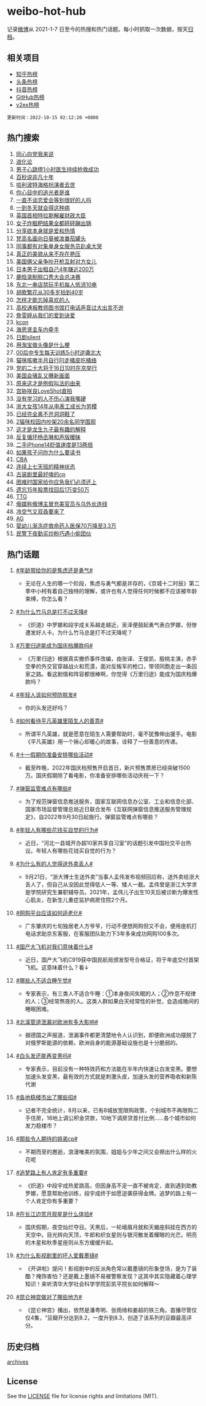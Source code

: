 # weibo-hot-hub

记录[微博](https://www.weibo.com)从 2021-1-7 日至今的热搜和热门话题。每小时抓取一次数据，按天[归档](archives)。

## 相关项目

- [知乎热榜](https://github.com/lonnyzhang423/zhihu-hot-hub)
- [头条热榜](https://github.com/lonnyzhang423/toutiao-hot-hub)
- [抖音热榜](https://github.com/lonnyzhang423/douyin-hot-hub)
- [GitHub热榜](https://github.com/lonnyzhang423/github-hot-hub)
- [v2ex热榜](https://github.com/lonnyzhang423/v2ex-hot-hub)


`更新时间：2022-10-15 02:12:20 +0800`

## 热门搜索

1. [同心向党我来说](https://m.weibo.cn/search?containerid=100103type%3D1%26t%3D10%26q%3D%23%E5%90%8C%E5%BF%83%E5%90%91%E5%85%9A%E6%88%91%E6%9D%A5%E8%AF%B4%23&stream_entry_id=51&isnewpage=1&extparam=seat%3D1%26filter_type%3Drealtimehot%26c_type%3D51%26dgr%3D0%26cate%3D10103%26pos%3D0%26display_time%3D1665771138%26pre_seqid%3D16657711383480931213&luicode=10000011&lfid=106003type%253D25%2526t%253D3%2526disable_hot%253D1%2526filter_type%253Drealtimehot)
1. [进化论](https://m.weibo.cn/search?containerid=100103type%3D1%26t%3D10%26q%3D%23%E8%BF%9B%E5%8C%96%E8%AE%BA%23&stream_entry_id=31&isnewpage=1&extparam=seat%3D1%26c_type%3D31%26lcate%3D5001%26pos%3D0%26dgr%3D0%26realpos%3D1%26q%3D%2523%25E8%25BF%259B%25E5%258C%2596%25E8%25AE%25BA%2523%26filter_type%3Drealtimehot%26flag%3D0%26band_rank%3D1%26cate%3D0%26display_time%3D1665771138%26pre_seqid%3D16657711383480931213&luicode=10000011&lfid=106003type%253D25%2526t%253D3%2526disable_hot%253D1%2526filter_type%253Drealtimehot)
1. [男子心跳停1小时医生持续抢救成功](https://m.weibo.cn/search?containerid=100103type%3D1%26t%3D10%26q%3D%23%E7%94%B7%E5%AD%90%E5%BF%83%E8%B7%B3%E5%81%9C1%E5%B0%8F%E6%97%B6%E5%8C%BB%E7%94%9F%E6%8C%81%E7%BB%AD%E6%8A%A2%E6%95%91%E6%88%90%E5%8A%9F%23&stream_entry_id=31&isnewpage=1&extparam=seat%3D1%26c_type%3D31%26lcate%3D5001%26pos%3D1%26dgr%3D0%26realpos%3D2%26q%3D%2523%25E7%2594%25B7%25E5%25AD%2590%25E5%25BF%2583%25E8%25B7%25B3%25E5%2581%259C1%25E5%25B0%258F%25E6%2597%25B6%25E5%258C%25BB%25E7%2594%259F%25E6%258C%2581%25E7%25BB%25AD%25E6%258A%25A2%25E6%2595%2591%25E6%2588%2590%25E5%258A%259F%2523%26filter_type%3Drealtimehot%26flag%3D0%26band_rank%3D2%26cate%3D0%26display_time%3D1665771138%26pre_seqid%3D16657711383480931213&luicode=10000011&lfid=106003type%253D25%2526t%253D3%2526disable_hot%253D1%2526filter_type%253Drealtimehot)
1. [百秒说非凡十年](https://m.weibo.cn/search?containerid=100103type%3D1%26t%3D10%26q%3D%23%E7%99%BE%E7%A7%92%E8%AF%B4%E9%9D%9E%E5%87%A1%E5%8D%81%E5%B9%B4%23&stream_entry_id=31&isnewpage=1&extparam=seat%3D1%26c_type%3D31%26lcate%3D5001%26pos%3D2%26dgr%3D0%26realpos%3D3%26q%3D%2523%25E7%2599%25BE%25E7%25A7%2592%25E8%25AF%25B4%25E9%259D%259E%25E5%2587%25A1%25E5%258D%2581%25E5%25B9%25B4%2523%26filter_type%3Drealtimehot%26flag%3D0%26band_rank%3D3%26cate%3D0%26display_time%3D1665771138%26pre_seqid%3D16657711383480931213&luicode=10000011&lfid=106003type%253D25%2526t%253D3%2526disable_hot%253D1%2526filter_type%253Drealtimehot)
1. [哈利波特海格扮演者去世](https://m.weibo.cn/search?containerid=100103type%3D1%26t%3D10%26q%3D%23%E5%93%88%E5%88%A9%E6%B3%A2%E7%89%B9%E6%B5%B7%E6%A0%BC%E6%89%AE%E6%BC%94%E8%80%85%E5%8E%BB%E4%B8%96%23&stream_entry_id=31&isnewpage=1&extparam=seat%3D1%26c_type%3D31%26lcate%3D5001%26pos%3D3%26dgr%3D0%26realpos%3D4%26q%3D%2523%25E5%2593%2588%25E5%2588%25A9%25E6%25B3%25A2%25E7%2589%25B9%25E6%25B5%25B7%25E6%25A0%25BC%25E6%2589%25AE%25E6%25BC%2594%25E8%2580%2585%25E5%258E%25BB%25E4%25B8%2596%2523%26filter_type%3Drealtimehot%26flag%3D1%26band_rank%3D4%26cate%3D0%26display_time%3D1665771138%26pre_seqid%3D16657711383480931213&luicode=10000011&lfid=106003type%253D25%2526t%253D3%2526disable_hot%253D1%2526filter_type%253Drealtimehot)
1. [你心目中的追光者是谁](https://m.weibo.cn/search?containerid=100103type%3D1%26t%3D10%26q%3D%23%E4%BD%A0%E5%BF%83%E7%9B%AE%E4%B8%AD%E7%9A%84%E8%BF%BD%E5%85%89%E8%80%85%E6%98%AF%E8%B0%81%23&stream_entry_id=31&isnewpage=1&extparam=seat%3D1%26c_type%3D31%26lcate%3D5001%26pos%3D4%26dgr%3D0%26realpos%3D5%26q%3D%2523%25E4%25BD%25A0%25E5%25BF%2583%25E7%259B%25AE%25E4%25B8%25AD%25E7%259A%2584%25E8%25BF%25BD%25E5%2585%2589%25E8%2580%2585%25E6%2598%25AF%25E8%25B0%2581%2523%26filter_type%3Drealtimehot%26flag%3D0%26band_rank%3D5%26cate%3D0%26display_time%3D1665771138%26pre_seqid%3D16657711383480931213&luicode=10000011&lfid=106003type%253D25%2526t%253D3%2526disable_hot%253D1%2526filter_type%253Drealtimehot)
1. [一直不谈恋爱会等到很好的人吗](https://m.weibo.cn/search?containerid=100103type%3D1%26t%3D10%26q%3D%23%E4%B8%80%E7%9B%B4%E4%B8%8D%E8%B0%88%E6%81%8B%E7%88%B1%E4%BC%9A%E7%AD%89%E5%88%B0%E5%BE%88%E5%A5%BD%E7%9A%84%E4%BA%BA%E5%90%97%23&stream_entry_id=31&isnewpage=1&extparam=seat%3D1%26c_type%3D31%26lcate%3D5001%26pos%3D5%26dgr%3D0%26realpos%3D6%26q%3D%2523%25E4%25B8%2580%25E7%259B%25B4%25E4%25B8%258D%25E8%25B0%2588%25E6%2581%258B%25E7%2588%25B1%25E4%25BC%259A%25E7%25AD%2589%25E5%2588%25B0%25E5%25BE%2588%25E5%25A5%25BD%25E7%259A%2584%25E4%25BA%25BA%25E5%2590%2597%2523%26filter_type%3Drealtimehot%26flag%3D0%26band_rank%3D6%26cate%3D0%26display_time%3D1665771138%26pre_seqid%3D16657711383480931213&luicode=10000011&lfid=106003type%253D25%2526t%253D3%2526disable_hot%253D1%2526filter_type%253Drealtimehot)
1. [一到冬天就会得这种病](https://m.weibo.cn/search?containerid=100103type%3D1%26t%3D10%26q%3D%23%E4%B8%80%E5%88%B0%E5%86%AC%E5%A4%A9%E5%B0%B1%E4%BC%9A%E5%BE%97%E8%BF%99%E7%A7%8D%E7%97%85%23&stream_entry_id=31&isnewpage=1&extparam=seat%3D1%26c_type%3D31%26lcate%3D5001%26pos%3D6%26dgr%3D0%26realpos%3D7%26q%3D%2523%25E4%25B8%2580%25E5%2588%25B0%25E5%2586%25AC%25E5%25A4%25A9%25E5%25B0%25B1%25E4%25BC%259A%25E5%25BE%2597%25E8%25BF%2599%25E7%25A7%258D%25E7%2597%2585%2523%26filter_type%3Drealtimehot%26flag%3D0%26band_rank%3D7%26cate%3D0%26display_time%3D1665771138%26pre_seqid%3D16657711383480931213&luicode=10000011&lfid=106003type%253D25%2526t%253D3%2526disable_hot%253D1%2526filter_type%253Drealtimehot)
1. [英国首相特拉斯解雇财政大臣](https://m.weibo.cn/search?containerid=100103type%3D1%26t%3D10%26q%3D%23%E8%8B%B1%E5%9B%BD%E9%A6%96%E7%9B%B8%E7%89%B9%E6%8B%89%E6%96%AF%E8%A7%A3%E9%9B%87%E8%B4%A2%E6%94%BF%E5%A4%A7%E8%87%A3%23&stream_entry_id=31&isnewpage=1&extparam=seat%3D1%26c_type%3D31%26lcate%3D5001%26pos%3D7%26dgr%3D0%26realpos%3D8%26q%3D%2523%25E8%258B%25B1%25E5%259B%25BD%25E9%25A6%2596%25E7%259B%25B8%25E7%2589%25B9%25E6%258B%2589%25E6%2596%25AF%25E8%25A7%25A3%25E9%259B%2587%25E8%25B4%25A2%25E6%2594%25BF%25E5%25A4%25A7%25E8%2587%25A3%2523%26filter_type%3Drealtimehot%26flag%3D0%26band_rank%3D8%26cate%3D0%26display_time%3D1665771138%26pre_seqid%3D16657711383480931213&luicode=10000011&lfid=106003type%253D25%2526t%253D3%2526disable_hot%253D1%2526filter_type%253Drealtimehot)
1. [女子炸糍粑结果全都砰砰蹦出锅](https://m.weibo.cn/search?containerid=100103type%3D1%26t%3D10%26q%3D%23%E5%A5%B3%E5%AD%90%E7%82%B8%E7%B3%8D%E7%B2%91%E7%BB%93%E6%9E%9C%E5%85%A8%E9%83%BD%E7%A0%B0%E7%A0%B0%E8%B9%A6%E5%87%BA%E9%94%85%23&stream_entry_id=31&isnewpage=1&extparam=seat%3D1%26c_type%3D31%26lcate%3D5001%26pos%3D8%26dgr%3D0%26realpos%3D9%26q%3D%2523%25E5%25A5%25B3%25E5%25AD%2590%25E7%2582%25B8%25E7%25B3%258D%25E7%25B2%2591%25E7%25BB%2593%25E6%259E%259C%25E5%2585%25A8%25E9%2583%25BD%25E7%25A0%25B0%25E7%25A0%25B0%25E8%25B9%25A6%25E5%2587%25BA%25E9%2594%2585%2523%26filter_type%3Drealtimehot%26flag%3D0%26band_rank%3D9%26cate%3D0%26display_time%3D1665771138%26pre_seqid%3D16657711383480931213&luicode=10000011&lfid=106003type%253D25%2526t%253D3%2526disable_hot%253D1%2526filter_type%253Drealtimehot)
1. [分享欲本身就是爱和热情](https://m.weibo.cn/search?containerid=100103type%3D1%26t%3D10%26q%3D%23%E5%88%86%E4%BA%AB%E6%AC%B2%E6%9C%AC%E8%BA%AB%E5%B0%B1%E6%98%AF%E7%88%B1%E5%92%8C%E7%83%AD%E6%83%85%23&stream_entry_id=31&isnewpage=1&extparam=seat%3D1%26c_type%3D31%26lcate%3D5001%26pos%3D9%26dgr%3D0%26realpos%3D10%26q%3D%2523%25E5%2588%2586%25E4%25BA%25AB%25E6%25AC%25B2%25E6%259C%25AC%25E8%25BA%25AB%25E5%25B0%25B1%25E6%2598%25AF%25E7%2588%25B1%25E5%2592%258C%25E7%2583%25AD%25E6%2583%2585%2523%26filter_type%3Drealtimehot%26flag%3D0%26band_rank%3D10%26cate%3D0%26display_time%3D1665771138%26pre_seqid%3D16657711383480931213&luicode=10000011&lfid=106003type%253D25%2526t%253D3%2526disable_hot%253D1%2526filter_type%253Drealtimehot)
1. [梵高名画向日葵被泼番茄罐头](https://m.weibo.cn/search?containerid=100103type%3D1%26t%3D10%26q%3D%23%E6%A2%B5%E9%AB%98%E5%90%8D%E7%94%BB%E5%90%91%E6%97%A5%E8%91%B5%E8%A2%AB%E6%B3%BC%E7%95%AA%E8%8C%84%E7%BD%90%E5%A4%B4%23&stream_entry_id=31&isnewpage=1&extparam=seat%3D1%26c_type%3D31%26lcate%3D5001%26pos%3D10%26dgr%3D0%26realpos%3D11%26q%3D%2523%25E6%25A2%25B5%25E9%25AB%2598%25E5%2590%258D%25E7%2594%25BB%25E5%2590%2591%25E6%2597%25A5%25E8%2591%25B5%25E8%25A2%25AB%25E6%25B3%25BC%25E7%2595%25AA%25E8%258C%2584%25E7%25BD%2590%25E5%25A4%25B4%2523%26filter_type%3Drealtimehot%26flag%3D0%26band_rank%3D11%26cate%3D0%26display_time%3D1665771138%26pre_seqid%3D16657711383480931213&luicode=10000011&lfid=106003type%253D25%2526t%253D3%2526disable_hot%253D1%2526filter_type%253Drealtimehot)
1. [同事都有对象单身女服务员趴桌大哭](https://m.weibo.cn/search?containerid=100103type%3D1%26t%3D10%26q%3D%23%E5%90%8C%E4%BA%8B%E9%83%BD%E6%9C%89%E5%AF%B9%E8%B1%A1%E5%8D%95%E8%BA%AB%E5%A5%B3%E6%9C%8D%E5%8A%A1%E5%91%98%E8%B6%B4%E6%A1%8C%E5%A4%A7%E5%93%AD%23&stream_entry_id=31&isnewpage=1&extparam=seat%3D1%26c_type%3D31%26lcate%3D5001%26pos%3D11%26dgr%3D0%26realpos%3D12%26q%3D%2523%25E5%2590%258C%25E4%25BA%258B%25E9%2583%25BD%25E6%259C%2589%25E5%25AF%25B9%25E8%25B1%25A1%25E5%258D%2595%25E8%25BA%25AB%25E5%25A5%25B3%25E6%259C%258D%25E5%258A%25A1%25E5%2591%2598%25E8%25B6%25B4%25E6%25A1%258C%25E5%25A4%25A7%25E5%2593%25AD%2523%26filter_type%3Drealtimehot%26flag%3D0%26band_rank%3D12%26cate%3D0%26display_time%3D1665771138%26pre_seqid%3D16657711383480931213&luicode=10000011&lfid=106003type%253D25%2526t%253D3%2526disable_hot%253D1%2526filter_type%253Drealtimehot)
1. [真正的美貌从来不存在艳压](https://m.weibo.cn/search?containerid=100103type%3D1%26t%3D10%26q%3D%23%E7%9C%9F%E6%AD%A3%E7%9A%84%E7%BE%8E%E8%B2%8C%E4%BB%8E%E6%9D%A5%E4%B8%8D%E5%AD%98%E5%9C%A8%E8%89%B3%E5%8E%8B%23&stream_entry_id=31&isnewpage=1&extparam=seat%3D1%26c_type%3D31%26lcate%3D5001%26pos%3D12%26dgr%3D0%26realpos%3D13%26q%3D%2523%25E7%259C%259F%25E6%25AD%25A3%25E7%259A%2584%25E7%25BE%258E%25E8%25B2%258C%25E4%25BB%258E%25E6%259D%25A5%25E4%25B8%258D%25E5%25AD%2598%25E5%259C%25A8%25E8%2589%25B3%25E5%258E%258B%2523%26filter_type%3Drealtimehot%26flag%3D0%26band_rank%3D13%26cate%3D0%26display_time%3D1665771138%26pre_seqid%3D16657711383480931213&luicode=10000011&lfid=106003type%253D25%2526t%253D3%2526disable_hot%253D1%2526filter_type%253Drealtimehot)
1. [美国俩父亲争吵开枪互射对方女儿](https://m.weibo.cn/search?containerid=100103type%3D1%26t%3D10%26q%3D%23%E7%BE%8E%E5%9B%BD%E4%BF%A9%E7%88%B6%E4%BA%B2%E4%BA%89%E5%90%B5%E5%BC%80%E6%9E%AA%E4%BA%92%E5%B0%84%E5%AF%B9%E6%96%B9%E5%A5%B3%E5%84%BF%23&stream_entry_id=31&isnewpage=1&extparam=seat%3D1%26c_type%3D31%26lcate%3D5001%26pos%3D13%26dgr%3D0%26realpos%3D14%26q%3D%2523%25E7%25BE%258E%25E5%259B%25BD%25E4%25BF%25A9%25E7%2588%25B6%25E4%25BA%25B2%25E4%25BA%2589%25E5%2590%25B5%25E5%25BC%2580%25E6%259E%25AA%25E4%25BA%2592%25E5%25B0%2584%25E5%25AF%25B9%25E6%2596%25B9%25E5%25A5%25B3%25E5%2584%25BF%2523%26filter_type%3Drealtimehot%26flag%3D0%26band_rank%3D14%26cate%3D0%26display_time%3D1665771138%26pre_seqid%3D16657711383480931213&luicode=10000011&lfid=106003type%253D25%2526t%253D3%2526disable_hot%253D1%2526filter_type%253Drealtimehot)
1. [日本男子出租自己4年赚近200万](https://m.weibo.cn/search?containerid=100103type%3D1%26t%3D10%26q%3D%23%E6%97%A5%E6%9C%AC%E7%94%B7%E5%AD%90%E5%87%BA%E7%A7%9F%E8%87%AA%E5%B7%B14%E5%B9%B4%E8%B5%9A%E8%BF%91200%E4%B8%87%23&stream_entry_id=31&isnewpage=1&extparam=seat%3D1%26c_type%3D31%26lcate%3D5001%26pos%3D14%26dgr%3D0%26realpos%3D15%26q%3D%2523%25E6%2597%25A5%25E6%259C%25AC%25E7%2594%25B7%25E5%25AD%2590%25E5%2587%25BA%25E7%25A7%259F%25E8%2587%25AA%25E5%25B7%25B14%25E5%25B9%25B4%25E8%25B5%259A%25E8%25BF%2591200%25E4%25B8%2587%2523%26filter_type%3Drealtimehot%26flag%3D0%26band_rank%3D15%26cate%3D0%26display_time%3D1665771138%26pre_seqid%3D16657711383480931213&luicode=10000011&lfid=106003type%253D25%2526t%253D3%2526disable_hot%253D1%2526filter_type%253Drealtimehot)
1. [鹿晗录制脱口秀大会总决赛](https://m.weibo.cn/search?containerid=100103type%3D1%26t%3D10%26q%3D%23%E9%B9%BF%E6%99%97%E5%BD%95%E5%88%B6%E8%84%B1%E5%8F%A3%E7%A7%80%E5%A4%A7%E4%BC%9A%E6%80%BB%E5%86%B3%E8%B5%9B%23&stream_entry_id=31&isnewpage=1&extparam=seat%3D1%26c_type%3D31%26lcate%3D5001%26pos%3D15%26dgr%3D0%26realpos%3D16%26q%3D%2523%25E9%25B9%25BF%25E6%2599%2597%25E5%25BD%2595%25E5%2588%25B6%25E8%2584%25B1%25E5%258F%25A3%25E7%25A7%2580%25E5%25A4%25A7%25E4%25BC%259A%25E6%2580%25BB%25E5%2586%25B3%25E8%25B5%259B%2523%26filter_type%3Drealtimehot%26flag%3D0%26band_rank%3D16%26cate%3D0%26display_time%3D1665771138%26pre_seqid%3D16657711383480931213&luicode=10000011&lfid=106003type%253D25%2526t%253D3%2526disable_hot%253D1%2526filter_type%253Drealtimehot)
1. [东北一串店禁玩手机每人低消10串](https://m.weibo.cn/search?containerid=100103type%3D1%26t%3D10%26q%3D%23%E4%B8%9C%E5%8C%97%E4%B8%80%E4%B8%B2%E5%BA%97%E7%A6%81%E7%8E%A9%E6%89%8B%E6%9C%BA%E6%AF%8F%E4%BA%BA%E4%BD%8E%E6%B6%8810%E4%B8%B2%23&stream_entry_id=31&isnewpage=1&extparam=seat%3D1%26c_type%3D31%26lcate%3D5001%26pos%3D16%26dgr%3D0%26realpos%3D17%26q%3D%2523%25E4%25B8%259C%25E5%258C%2597%25E4%25B8%2580%25E4%25B8%25B2%25E5%25BA%2597%25E7%25A6%2581%25E7%258E%25A9%25E6%2589%258B%25E6%259C%25BA%25E6%25AF%258F%25E4%25BA%25BA%25E4%25BD%258E%25E6%25B6%258810%25E4%25B8%25B2%2523%26filter_type%3Drealtimehot%26flag%3D0%26band_rank%3D17%26cate%3D0%26display_time%3D1665771138%26pre_seqid%3D16657711383480931213&luicode=10000011&lfid=106003type%253D25%2526t%253D3%2526disable_hot%253D1%2526filter_type%253Drealtimehot)
1. [胡歌繁花从30多岁拍到40岁](https://m.weibo.cn/search?containerid=100103type%3D1%26t%3D10%26q%3D%23%E8%83%A1%E6%AD%8C%E7%B9%81%E8%8A%B1%E4%BB%8E30%E5%A4%9A%E5%B2%81%E6%8B%8D%E5%88%B040%E5%B2%81%23&stream_entry_id=31&isnewpage=1&extparam=seat%3D1%26c_type%3D31%26lcate%3D5001%26pos%3D17%26dgr%3D0%26realpos%3D18%26q%3D%2523%25E8%2583%25A1%25E6%25AD%258C%25E7%25B9%2581%25E8%258A%25B1%25E4%25BB%258E30%25E5%25A4%259A%25E5%25B2%2581%25E6%258B%258D%25E5%2588%25B040%25E5%25B2%2581%2523%26filter_type%3Drealtimehot%26flag%3D0%26band_rank%3D18%26cate%3D0%26display_time%3D1665771138%26pre_seqid%3D16657711383480931213&luicode=10000011&lfid=106003type%253D25%2526t%253D3%2526disable_hot%253D1%2526filter_type%253Drealtimehot)
1. [怎样才能忘掉喜欢的人](https://m.weibo.cn/search?containerid=100103type%3D1%26t%3D10%26q%3D%23%E6%80%8E%E6%A0%B7%E6%89%8D%E8%83%BD%E5%BF%98%E6%8E%89%E5%96%9C%E6%AC%A2%E7%9A%84%E4%BA%BA%23&stream_entry_id=31&isnewpage=1&extparam=seat%3D1%26c_type%3D31%26lcate%3D5001%26pos%3D18%26dgr%3D0%26realpos%3D19%26q%3D%2523%25E6%2580%258E%25E6%25A0%25B7%25E6%2589%258D%25E8%2583%25BD%25E5%25BF%2598%25E6%258E%2589%25E5%2596%259C%25E6%25AC%25A2%25E7%259A%2584%25E4%25BA%25BA%2523%26filter_type%3Drealtimehot%26flag%3D0%26band_rank%3D19%26cate%3D0%26display_time%3D1665771138%26pre_seqid%3D16657711383480931213&luicode=10000011&lfid=106003type%253D25%2526t%253D3%2526disable_hot%253D1%2526filter_type%253Drealtimehot)
1. [高校通报教师图书馆打电话声音过大出言不逊](https://m.weibo.cn/search?containerid=100103type%3D1%26t%3D10%26q%3D%23%E9%AB%98%E6%A0%A1%E9%80%9A%E6%8A%A5%E6%95%99%E5%B8%88%E5%9B%BE%E4%B9%A6%E9%A6%86%E6%89%93%E7%94%B5%E8%AF%9D%E5%A3%B0%E9%9F%B3%E8%BF%87%E5%A4%A7%E5%87%BA%E8%A8%80%E4%B8%8D%E9%80%8A%23&stream_entry_id=31&isnewpage=1&extparam=seat%3D1%26c_type%3D31%26lcate%3D5001%26pos%3D19%26dgr%3D0%26realpos%3D20%26q%3D%2523%25E9%25AB%2598%25E6%25A0%25A1%25E9%2580%259A%25E6%258A%25A5%25E6%2595%2599%25E5%25B8%2588%25E5%259B%25BE%25E4%25B9%25A6%25E9%25A6%2586%25E6%2589%2593%25E7%2594%25B5%25E8%25AF%259D%25E5%25A3%25B0%25E9%259F%25B3%25E8%25BF%2587%25E5%25A4%25A7%25E5%2587%25BA%25E8%25A8%2580%25E4%25B8%258D%25E9%2580%258A%2523%26filter_type%3Drealtimehot%26flag%3D0%26band_rank%3D20%26cate%3D0%26display_time%3D1665771138%26pre_seqid%3D16657711383480931213&luicode=10000011&lfid=106003type%253D25%2526t%253D3%2526disable_hot%253D1%2526filter_type%253Drealtimehot)
1. [詹雯婷从我们的爱到诀爱](https://m.weibo.cn/search?containerid=100103type%3D1%26t%3D10%26q%3D%23%E8%A9%B9%E9%9B%AF%E5%A9%B7%E4%BB%8E%E6%88%91%E4%BB%AC%E7%9A%84%E7%88%B1%E5%88%B0%E8%AF%80%E7%88%B1%23&stream_entry_id=31&isnewpage=1&extparam=seat%3D1%26c_type%3D31%26lcate%3D5001%26pos%3D20%26dgr%3D0%26realpos%3D21%26q%3D%2523%25E8%25A9%25B9%25E9%259B%25AF%25E5%25A9%25B7%25E4%25BB%258E%25E6%2588%2591%25E4%25BB%25AC%25E7%259A%2584%25E7%2588%25B1%25E5%2588%25B0%25E8%25AF%2580%25E7%2588%25B1%2523%26filter_type%3Drealtimehot%26flag%3D0%26band_rank%3D21%26cate%3D0%26display_time%3D1665771138%26pre_seqid%3D16657711383480931213&luicode=10000011&lfid=106003type%253D25%2526t%253D3%2526disable_hot%253D1%2526filter_type%253Drealtimehot)
1. [kcon](https://m.weibo.cn/search?containerid=100103type%3D1%26t%3D10%26q%3Dkcon&stream_entry_id=31&isnewpage=1&extparam=seat%3D1%26c_type%3D31%26lcate%3D5001%26pos%3D21%26dgr%3D0%26realpos%3D22%26q%3Dkcon%26filter_type%3Drealtimehot%26flag%3D0%26band_rank%3D22%26cate%3D0%26display_time%3D1665771138%26pre_seqid%3D16657711383480931213&luicode=10000011&lfid=106003type%253D25%2526t%253D3%2526disable_hot%253D1%2526filter_type%253Drealtimehot)
1. [海恩贤圭车内牵手](https://m.weibo.cn/search?containerid=100103type%3D1%26t%3D10%26q%3D%23%E6%B5%B7%E6%81%A9%E8%B4%A4%E5%9C%AD%E8%BD%A6%E5%86%85%E7%89%B5%E6%89%8B%23&stream_entry_id=31&isnewpage=1&extparam=seat%3D1%26c_type%3D31%26lcate%3D5001%26pos%3D22%26dgr%3D0%26realpos%3D23%26q%3D%2523%25E6%25B5%25B7%25E6%2581%25A9%25E8%25B4%25A4%25E5%259C%25AD%25E8%25BD%25A6%25E5%2586%2585%25E7%2589%25B5%25E6%2589%258B%2523%26filter_type%3Drealtimehot%26flag%3D0%26band_rank%3D23%26cate%3D0%26display_time%3D1665771138%26pre_seqid%3D16657711383480931213&luicode=10000011&lfid=106003type%253D25%2526t%253D3%2526disable_hot%253D1%2526filter_type%253Drealtimehot)
1. [日剧silent](https://m.weibo.cn/search?containerid=100103type%3D1%26t%3D10%26q%3D%E6%97%A5%E5%89%A7silent&stream_entry_id=31&isnewpage=1&extparam=seat%3D1%26c_type%3D31%26lcate%3D5001%26pos%3D23%26dgr%3D0%26realpos%3D24%26q%3D%25E6%2597%25A5%25E5%2589%25A7silent%26filter_type%3Drealtimehot%26flag%3D0%26band_rank%3D24%26cate%3D0%26display_time%3D1665771138%26pre_seqid%3D16657711383480931213&luicode=10000011&lfid=106003type%253D25%2526t%253D3%2526disable_hot%253D1%2526filter_type%253Drealtimehot)
1. [用淘宝做头像是什么梗](https://m.weibo.cn/search?containerid=100103type%3D1%26t%3D10%26q%3D%23%E7%94%A8%E6%B7%98%E5%AE%9D%E5%81%9A%E5%A4%B4%E5%83%8F%E6%98%AF%E4%BB%80%E4%B9%88%E6%A2%97%23&stream_entry_id=31&isnewpage=1&extparam=seat%3D1%26c_type%3D31%26lcate%3D5001%26pos%3D24%26dgr%3D0%26realpos%3D25%26q%3D%2523%25E7%2594%25A8%25E6%25B7%2598%25E5%25AE%259D%25E5%2581%259A%25E5%25A4%25B4%25E5%2583%258F%25E6%2598%25AF%25E4%25BB%2580%25E4%25B9%2588%25E6%25A2%2597%2523%26filter_type%3Drealtimehot%26flag%3D0%26band_rank%3D25%26cate%3D0%26display_time%3D1665771138%26pre_seqid%3D16657711383480931213&luicode=10000011&lfid=106003type%253D25%2526t%253D3%2526disable_hot%253D1%2526filter_type%253Drealtimehot)
1. [00后中专生每天训练5小时逆袭北大](https://m.weibo.cn/search?containerid=100103type%3D1%26t%3D10%26q%3D%2300%E5%90%8E%E4%B8%AD%E4%B8%93%E7%94%9F%E6%AF%8F%E5%A4%A9%E8%AE%AD%E7%BB%835%E5%B0%8F%E6%97%B6%E9%80%86%E8%A2%AD%E5%8C%97%E5%A4%A7%23&stream_entry_id=31&isnewpage=1&extparam=seat%3D1%26c_type%3D31%26lcate%3D5001%26pos%3D25%26dgr%3D0%26realpos%3D26%26q%3D%252300%25E5%2590%258E%25E4%25B8%25AD%25E4%25B8%2593%25E7%2594%259F%25E6%25AF%258F%25E5%25A4%25A9%25E8%25AE%25AD%25E7%25BB%25835%25E5%25B0%258F%25E6%2597%25B6%25E9%2580%2586%25E8%25A2%25AD%25E5%258C%2597%25E5%25A4%25A7%2523%26filter_type%3Drealtimehot%26flag%3D0%26band_rank%3D26%26cate%3D0%26display_time%3D1665771138%26pre_seqid%3D16657711383480931213&luicode=10000011&lfid=106003type%253D25%2526t%253D3%2526disable_hot%253D1%2526filter_type%253Drealtimehot)
1. [猫咪咳嗽半月自行叼走橘皮吃橘络](https://m.weibo.cn/search?containerid=100103type%3D1%26t%3D10%26q%3D%23%E7%8C%AB%E5%92%AA%E5%92%B3%E5%97%BD%E5%8D%8A%E6%9C%88%E8%87%AA%E8%A1%8C%E5%8F%BC%E8%B5%B0%E6%A9%98%E7%9A%AE%E5%90%83%E6%A9%98%E7%BB%9C%23&stream_entry_id=31&isnewpage=1&extparam=seat%3D1%26c_type%3D31%26lcate%3D5001%26pos%3D26%26dgr%3D0%26realpos%3D27%26q%3D%2523%25E7%258C%25AB%25E5%2592%25AA%25E5%2592%25B3%25E5%2597%25BD%25E5%258D%258A%25E6%259C%2588%25E8%2587%25AA%25E8%25A1%258C%25E5%258F%25BC%25E8%25B5%25B0%25E6%25A9%2598%25E7%259A%25AE%25E5%2590%2583%25E6%25A9%2598%25E7%25BB%259C%2523%26filter_type%3Drealtimehot%26flag%3D0%26band_rank%3D27%26cate%3D0%26display_time%3D1665771138%26pre_seqid%3D16657711383480931213&luicode=10000011&lfid=106003type%253D25%2526t%253D3%2526disable_hot%253D1%2526filter_type%253Drealtimehot)
1. [党的二十大将于16日10时在京举行](https://m.weibo.cn/search?containerid=100103type%3D1%26t%3D10%26q%3D%23%E5%85%9A%E7%9A%84%E4%BA%8C%E5%8D%81%E5%A4%A7%E5%B0%86%E4%BA%8E16%E6%97%A510%E6%97%B6%E5%9C%A8%E4%BA%AC%E4%B8%BE%E8%A1%8C%23&stream_entry_id=31&isnewpage=1&extparam=seat%3D1%26c_type%3D31%26lcate%3D5001%26pos%3D27%26dgr%3D0%26realpos%3D28%26q%3D%2523%25E5%2585%259A%25E7%259A%2584%25E4%25BA%258C%25E5%258D%2581%25E5%25A4%25A7%25E5%25B0%2586%25E4%25BA%258E16%25E6%2597%25A510%25E6%2597%25B6%25E5%259C%25A8%25E4%25BA%25AC%25E4%25B8%25BE%25E8%25A1%258C%2523%26filter_type%3Drealtimehot%26flag%3D0%26band_rank%3D28%26cate%3D0%26display_time%3D1665771138%26pre_seqid%3D16657711383480931213&luicode=10000011&lfid=106003type%253D25%2526t%253D3%2526disable_hot%253D1%2526filter_type%253Drealtimehot)
1. [美国会骚乱又曝新画面](https://m.weibo.cn/search?containerid=100103type%3D1%26t%3D10%26q%3D%23%E7%BE%8E%E5%9B%BD%E4%BC%9A%E9%AA%9A%E4%B9%B1%E5%8F%88%E6%9B%9D%E6%96%B0%E7%94%BB%E9%9D%A2%23&stream_entry_id=31&isnewpage=1&extparam=seat%3D1%26c_type%3D31%26lcate%3D5001%26pos%3D28%26dgr%3D0%26realpos%3D29%26q%3D%2523%25E7%25BE%258E%25E5%259B%25BD%25E4%25BC%259A%25E9%25AA%259A%25E4%25B9%25B1%25E5%258F%2588%25E6%259B%259D%25E6%2596%25B0%25E7%2594%25BB%25E9%259D%25A2%2523%26filter_type%3Drealtimehot%26flag%3D0%26band_rank%3D29%26cate%3D0%26display_time%3D1665771138%26pre_seqid%3D16657711383480931213&luicode=10000011&lfid=106003type%253D25%2526t%253D3%2526disable_hot%253D1%2526filter_type%253Drealtimehot)
1. [原来这才是例假叫法的由来](https://m.weibo.cn/search?containerid=100103type%3D1%26t%3D10%26q%3D%23%E5%8E%9F%E6%9D%A5%E8%BF%99%E6%89%8D%E6%98%AF%E4%BE%8B%E5%81%87%E5%8F%AB%E6%B3%95%E7%9A%84%E7%94%B1%E6%9D%A5%23&stream_entry_id=31&isnewpage=1&extparam=seat%3D1%26c_type%3D31%26lcate%3D5001%26pos%3D29%26dgr%3D0%26realpos%3D30%26q%3D%2523%25E5%258E%259F%25E6%259D%25A5%25E8%25BF%2599%25E6%2589%258D%25E6%2598%25AF%25E4%25BE%258B%25E5%2581%2587%25E5%258F%25AB%25E6%25B3%2595%25E7%259A%2584%25E7%2594%25B1%25E6%259D%25A5%2523%26filter_type%3Drealtimehot%26flag%3D0%26band_rank%3D30%26cate%3D0%26display_time%3D1665771138%26pre_seqid%3D16657711383480931213&luicode=10000011&lfid=106003type%253D25%2526t%253D3%2526disable_hot%253D1%2526filter_type%253Drealtimehot)
1. [宫胁咲良LoveShot直拍](https://m.weibo.cn/search?containerid=100103type%3D1%26t%3D10%26q%3D%23%E5%AE%AB%E8%83%81%E5%92%B2%E8%89%AFLoveShot%E7%9B%B4%E6%8B%8D%23&stream_entry_id=31&isnewpage=1&extparam=seat%3D1%26c_type%3D31%26lcate%3D5001%26pos%3D30%26dgr%3D0%26realpos%3D31%26q%3D%2523%25E5%25AE%25AB%25E8%2583%2581%25E5%2592%25B2%25E8%2589%25AFLoveShot%25E7%259B%25B4%25E6%258B%258D%2523%26filter_type%3Drealtimehot%26flag%3D0%26band_rank%3D31%26cate%3D0%26display_time%3D1665771138%26pre_seqid%3D16657711383480931213&luicode=10000011&lfid=106003type%253D25%2526t%253D3%2526disable_hot%253D1%2526filter_type%253Drealtimehot)
1. [没有学习的人不伤心演我嘴硬](https://m.weibo.cn/search?containerid=100103type%3D1%26t%3D10%26q%3D%23%E6%B2%A1%E6%9C%89%E5%AD%A6%E4%B9%A0%E7%9A%84%E4%BA%BA%E4%B8%8D%E4%BC%A4%E5%BF%83%E6%BC%94%E6%88%91%E5%98%B4%E7%A1%AC%23&stream_entry_id=31&isnewpage=1&extparam=seat%3D1%26c_type%3D31%26lcate%3D5001%26pos%3D31%26dgr%3D0%26realpos%3D32%26q%3D%2523%25E6%25B2%25A1%25E6%259C%2589%25E5%25AD%25A6%25E4%25B9%25A0%25E7%259A%2584%25E4%25BA%25BA%25E4%25B8%258D%25E4%25BC%25A4%25E5%25BF%2583%25E6%25BC%2594%25E6%2588%2591%25E5%2598%25B4%25E7%25A1%25AC%2523%26filter_type%3Drealtimehot%26flag%3D0%26band_rank%3D32%26cate%3D0%26display_time%3D1665771138%26pre_seqid%3D16657711383480931213&luicode=10000011&lfid=106003type%253D25%2526t%253D3%2526disable_hot%253D1%2526filter_type%253Drealtimehot)
1. [浙大女孩14年从电表工成长为劳模](https://m.weibo.cn/search?containerid=100103type%3D1%26t%3D10%26q%3D%23%E6%B5%99%E5%A4%A7%E5%A5%B3%E5%AD%A914%E5%B9%B4%E4%BB%8E%E7%94%B5%E8%A1%A8%E5%B7%A5%E6%88%90%E9%95%BF%E4%B8%BA%E5%8A%B3%E6%A8%A1%23&stream_entry_id=31&isnewpage=1&extparam=seat%3D1%26c_type%3D31%26lcate%3D5001%26pos%3D32%26dgr%3D0%26realpos%3D33%26q%3D%2523%25E6%25B5%2599%25E5%25A4%25A7%25E5%25A5%25B3%25E5%25AD%25A914%25E5%25B9%25B4%25E4%25BB%258E%25E7%2594%25B5%25E8%25A1%25A8%25E5%25B7%25A5%25E6%2588%2590%25E9%2595%25BF%25E4%25B8%25BA%25E5%258A%25B3%25E6%25A8%25A1%2523%26filter_type%3Drealtimehot%26flag%3D0%26band_rank%3D33%26cate%3D0%26display_time%3D1665771138%26pre_seqid%3D16657711383480931213&luicode=10000011&lfid=106003type%253D25%2526t%253D3%2526disable_hot%253D1%2526filter_type%253Drealtimehot)
1. [已经完全离不开洞洞鞋了](https://m.weibo.cn/search?containerid=100103type%3D1%26t%3D10%26q%3D%23%E5%B7%B2%E7%BB%8F%E5%AE%8C%E5%85%A8%E7%A6%BB%E4%B8%8D%E5%BC%80%E6%B4%9E%E6%B4%9E%E9%9E%8B%E4%BA%86%23&stream_entry_id=31&isnewpage=1&extparam=seat%3D1%26c_type%3D31%26lcate%3D5001%26pos%3D33%26dgr%3D0%26realpos%3D34%26q%3D%2523%25E5%25B7%25B2%25E7%25BB%258F%25E5%25AE%258C%25E5%2585%25A8%25E7%25A6%25BB%25E4%25B8%258D%25E5%25BC%2580%25E6%25B4%259E%25E6%25B4%259E%25E9%259E%258B%25E4%25BA%2586%2523%26filter_type%3Drealtimehot%26flag%3D0%26band_rank%3D34%26cate%3D0%26display_time%3D1665771138%26pre_seqid%3D16657711383480931213&luicode=10000011&lfid=106003type%253D25%2526t%253D3%2526disable_hot%253D1%2526filter_type%253Drealtimehot)
1. [2猫咪校园内吵架20余名同学围观](https://m.weibo.cn/search?containerid=100103type%3D1%26t%3D10%26q%3D%232%E7%8C%AB%E5%92%AA%E6%A0%A1%E5%9B%AD%E5%86%85%E5%90%B5%E6%9E%B620%E4%BD%99%E5%90%8D%E5%90%8C%E5%AD%A6%E5%9B%B4%E8%A7%82%23&stream_entry_id=31&isnewpage=1&extparam=seat%3D1%26c_type%3D31%26lcate%3D5001%26pos%3D34%26dgr%3D0%26realpos%3D35%26q%3D%25232%25E7%258C%25AB%25E5%2592%25AA%25E6%25A0%25A1%25E5%259B%25AD%25E5%2586%2585%25E5%2590%25B5%25E6%259E%25B620%25E4%25BD%2599%25E5%2590%258D%25E5%2590%258C%25E5%25AD%25A6%25E5%259B%25B4%25E8%25A7%2582%2523%26filter_type%3Drealtimehot%26flag%3D0%26band_rank%3D35%26cate%3D0%26display_time%3D1665771138%26pre_seqid%3D16657711383480931213&luicode=10000011&lfid=106003type%253D25%2526t%253D3%2526disable_hot%253D1%2526filter_type%253Drealtimehot)
1. [这才是龙生九子最有趣的解释](https://m.weibo.cn/search?containerid=100103type%3D1%26t%3D10%26q%3D%23%E8%BF%99%E6%89%8D%E6%98%AF%E9%BE%99%E7%94%9F%E4%B9%9D%E5%AD%90%E6%9C%80%E6%9C%89%E8%B6%A3%E7%9A%84%E8%A7%A3%E9%87%8A%23&stream_entry_id=31&isnewpage=1&extparam=seat%3D1%26c_type%3D31%26lcate%3D5001%26pos%3D35%26dgr%3D0%26realpos%3D36%26q%3D%2523%25E8%25BF%2599%25E6%2589%258D%25E6%2598%25AF%25E9%25BE%2599%25E7%2594%259F%25E4%25B9%259D%25E5%25AD%2590%25E6%259C%2580%25E6%259C%2589%25E8%25B6%25A3%25E7%259A%2584%25E8%25A7%25A3%25E9%2587%258A%2523%26filter_type%3Drealtimehot%26flag%3D0%26band_rank%3D36%26cate%3D0%26display_time%3D1665771138%26pre_seqid%3D16657711383480931213&luicode=10000011&lfid=106003type%253D25%2526t%253D3%2526disable_hot%253D1%2526filter_type%253Drealtimehot)
1. [反复循环杨丞琳和声版暧昧](https://m.weibo.cn/search?containerid=100103type%3D1%26t%3D10%26q%3D%23%E5%8F%8D%E5%A4%8D%E5%BE%AA%E7%8E%AF%E6%9D%A8%E4%B8%9E%E7%90%B3%E5%92%8C%E5%A3%B0%E7%89%88%E6%9A%A7%E6%98%A7%23&stream_entry_id=31&isnewpage=1&extparam=seat%3D1%26c_type%3D31%26lcate%3D5001%26pos%3D36%26dgr%3D0%26realpos%3D37%26q%3D%2523%25E5%258F%258D%25E5%25A4%258D%25E5%25BE%25AA%25E7%258E%25AF%25E6%259D%25A8%25E4%25B8%259E%25E7%2590%25B3%25E5%2592%258C%25E5%25A3%25B0%25E7%2589%2588%25E6%259A%25A7%25E6%2598%25A7%2523%26filter_type%3Drealtimehot%26flag%3D0%26band_rank%3D37%26cate%3D0%26display_time%3D1665771138%26pre_seqid%3D16657711383480931213&luicode=10000011&lfid=106003type%253D25%2526t%253D3%2526disable_hot%253D1%2526filter_type%253Drealtimehot)
1. [二手iPhone14贬值速度是13两倍](https://m.weibo.cn/search?containerid=100103type%3D1%26t%3D10%26q%3D%23%E4%BA%8C%E6%89%8BiPhone14%E8%B4%AC%E5%80%BC%E9%80%9F%E5%BA%A6%E6%98%AF13%E4%B8%A4%E5%80%8D%23&stream_entry_id=31&isnewpage=1&extparam=seat%3D1%26c_type%3D31%26lcate%3D5001%26pos%3D37%26dgr%3D0%26realpos%3D38%26q%3D%2523%25E4%25BA%258C%25E6%2589%258BiPhone14%25E8%25B4%25AC%25E5%2580%25BC%25E9%2580%259F%25E5%25BA%25A6%25E6%2598%25AF13%25E4%25B8%25A4%25E5%2580%258D%2523%26filter_type%3Drealtimehot%26flag%3D0%26band_rank%3D38%26cate%3D0%26display_time%3D1665771138%26pre_seqid%3D16657711383480931213&luicode=10000011&lfid=106003type%253D25%2526t%253D3%2526disable_hot%253D1%2526filter_type%253Drealtimehot)
1. [如果孩子问你为什么要读书](https://m.weibo.cn/search?containerid=100103type%3D1%26t%3D10%26q%3D%23%E5%A6%82%E6%9E%9C%E5%AD%A9%E5%AD%90%E9%97%AE%E4%BD%A0%E4%B8%BA%E4%BB%80%E4%B9%88%E8%A6%81%E8%AF%BB%E4%B9%A6%23&stream_entry_id=31&isnewpage=1&extparam=seat%3D1%26c_type%3D31%26lcate%3D5001%26pos%3D38%26dgr%3D0%26realpos%3D39%26q%3D%2523%25E5%25A6%2582%25E6%259E%259C%25E5%25AD%25A9%25E5%25AD%2590%25E9%2597%25AE%25E4%25BD%25A0%25E4%25B8%25BA%25E4%25BB%2580%25E4%25B9%2588%25E8%25A6%2581%25E8%25AF%25BB%25E4%25B9%25A6%2523%26filter_type%3Drealtimehot%26flag%3D0%26band_rank%3D39%26cate%3D0%26display_time%3D1665771138%26pre_seqid%3D16657711383480931213&luicode=10000011&lfid=106003type%253D25%2526t%253D3%2526disable_hot%253D1%2526filter_type%253Drealtimehot)
1. [CBA](https://m.weibo.cn/search?containerid=100103type%3D1%26t%3D10%26q%3DCBA&stream_entry_id=31&isnewpage=1&extparam=seat%3D1%26c_type%3D31%26lcate%3D5001%26pos%3D39%26dgr%3D0%26realpos%3D40%26q%3DCBA%26filter_type%3Drealtimehot%26flag%3D0%26band_rank%3D40%26cate%3D0%26display_time%3D1665771138%26pre_seqid%3D16657711383480931213&luicode=10000011&lfid=106003type%253D25%2526t%253D3%2526disable_hot%253D1%2526filter_type%253Drealtimehot)
1. [连续上七天班的精神状态](https://m.weibo.cn/search?containerid=100103type%3D1%26t%3D10%26q%3D%23%E8%BF%9E%E7%BB%AD%E4%B8%8A%E4%B8%83%E5%A4%A9%E7%8F%AD%E7%9A%84%E7%B2%BE%E7%A5%9E%E7%8A%B6%E6%80%81%23&stream_entry_id=31&isnewpage=1&extparam=seat%3D1%26c_type%3D31%26lcate%3D5001%26pos%3D40%26dgr%3D0%26realpos%3D41%26q%3D%2523%25E8%25BF%259E%25E7%25BB%25AD%25E4%25B8%258A%25E4%25B8%2583%25E5%25A4%25A9%25E7%258F%25AD%25E7%259A%2584%25E7%25B2%25BE%25E7%25A5%259E%25E7%258A%25B6%25E6%2580%2581%2523%26filter_type%3Drealtimehot%26flag%3D0%26band_rank%3D41%26cate%3D0%26display_time%3D1665771138%26pre_seqid%3D16657711383480931213&luicode=10000011&lfid=106003type%253D25%2526t%253D3%2526disable_hot%253D1%2526filter_type%253Drealtimehot)
1. [古装剧里最好嗑的cp](https://m.weibo.cn/search?containerid=100103type%3D1%26t%3D10%26q%3D%23%E5%8F%A4%E8%A3%85%E5%89%A7%E9%87%8C%E6%9C%80%E5%A5%BD%E5%97%91%E7%9A%84cp%23&stream_entry_id=31&isnewpage=1&extparam=seat%3D1%26c_type%3D31%26lcate%3D5001%26pos%3D41%26dgr%3D0%26realpos%3D42%26q%3D%2523%25E5%258F%25A4%25E8%25A3%2585%25E5%2589%25A7%25E9%2587%258C%25E6%259C%2580%25E5%25A5%25BD%25E5%2597%2591%25E7%259A%2584cp%2523%26filter_type%3Drealtimehot%26flag%3D0%26band_rank%3D42%26cate%3D0%26display_time%3D1665771138%26pre_seqid%3D16657711383480931213&luicode=10000011&lfid=106003type%253D25%2526t%253D3%2526disable_hot%253D1%2526filter_type%253Drealtimehot)
1. [困难时国家给你应急我们必须还上](https://m.weibo.cn/search?containerid=100103type%3D1%26t%3D10%26q%3D%23%E5%9B%B0%E9%9A%BE%E6%97%B6%E5%9B%BD%E5%AE%B6%E7%BB%99%E4%BD%A0%E5%BA%94%E6%80%A5%E6%88%91%E4%BB%AC%E5%BF%85%E9%A1%BB%E8%BF%98%E4%B8%8A%23&stream_entry_id=31&isnewpage=1&extparam=seat%3D1%26c_type%3D31%26lcate%3D5001%26pos%3D42%26dgr%3D0%26realpos%3D43%26q%3D%2523%25E5%259B%25B0%25E9%259A%25BE%25E6%2597%25B6%25E5%259B%25BD%25E5%25AE%25B6%25E7%25BB%2599%25E4%25BD%25A0%25E5%25BA%2594%25E6%2580%25A5%25E6%2588%2591%25E4%25BB%25AC%25E5%25BF%2585%25E9%25A1%25BB%25E8%25BF%2598%25E4%25B8%258A%2523%26filter_type%3Drealtimehot%26flag%3D1%26band_rank%3D43%26cate%3D0%26display_time%3D1665771138%26pre_seqid%3D16657711383480931213&luicode=10000011&lfid=106003type%253D25%2526t%253D3%2526disable_hot%253D1%2526filter_type%253Drealtimehot)
1. [遗忘15年股票找回后1万变50万](https://m.weibo.cn/search?containerid=100103type%3D1%26t%3D10%26q%3D%23%E9%81%97%E5%BF%9815%E5%B9%B4%E8%82%A1%E7%A5%A8%E6%89%BE%E5%9B%9E%E5%90%8E1%E4%B8%87%E5%8F%9850%E4%B8%87%23&stream_entry_id=31&isnewpage=1&extparam=seat%3D1%26c_type%3D31%26lcate%3D5001%26pos%3D43%26dgr%3D0%26realpos%3D44%26q%3D%2523%25E9%2581%2597%25E5%25BF%259815%25E5%25B9%25B4%25E8%2582%25A1%25E7%25A5%25A8%25E6%2589%25BE%25E5%259B%259E%25E5%2590%258E1%25E4%25B8%2587%25E5%258F%259850%25E4%25B8%2587%2523%26filter_type%3Drealtimehot%26flag%3D0%26band_rank%3D44%26cate%3D0%26display_time%3D1665771138%26pre_seqid%3D16657711383480931213&luicode=10000011&lfid=106003type%253D25%2526t%253D3%2526disable_hot%253D1%2526filter_type%253Drealtimehot)
1. [TTG](https://m.weibo.cn/search?containerid=100103type%3D1%26t%3D10%26q%3DTTG&stream_entry_id=31&isnewpage=1&extparam=seat%3D1%26c_type%3D31%26lcate%3D5001%26pos%3D44%26dgr%3D0%26realpos%3D45%26q%3DTTG%26filter_type%3Drealtimehot%26flag%3D0%26band_rank%3D45%26cate%3D0%26display_time%3D1665771138%26pre_seqid%3D16657711383480931213&luicode=10000011&lfid=106003type%253D25%2526t%253D3%2526disable_hot%253D1%2526filter_type%253Drealtimehot)
1. [俄媒称俄博主冒充美官员与乌外长连线](https://m.weibo.cn/search?containerid=100103type%3D1%26t%3D10%26q%3D%23%E4%BF%84%E5%AA%92%E7%A7%B0%E4%BF%84%E5%8D%9A%E4%B8%BB%E5%86%92%E5%85%85%E7%BE%8E%E5%AE%98%E5%91%98%E4%B8%8E%E4%B9%8C%E5%A4%96%E9%95%BF%E8%BF%9E%E7%BA%BF%23&stream_entry_id=31&isnewpage=1&extparam=seat%3D1%26c_type%3D31%26lcate%3D5001%26pos%3D45%26dgr%3D0%26realpos%3D46%26q%3D%2523%25E4%25BF%2584%25E5%25AA%2592%25E7%25A7%25B0%25E4%25BF%2584%25E5%258D%259A%25E4%25B8%25BB%25E5%2586%2592%25E5%2585%2585%25E7%25BE%258E%25E5%25AE%2598%25E5%2591%2598%25E4%25B8%258E%25E4%25B9%258C%25E5%25A4%2596%25E9%2595%25BF%25E8%25BF%259E%25E7%25BA%25BF%2523%26filter_type%3Drealtimehot%26flag%3D0%26band_rank%3D46%26cate%3D0%26display_time%3D1665771138%26pre_seqid%3D16657711383480931213&luicode=10000011&lfid=106003type%253D25%2526t%253D3%2526disable_hot%253D1%2526filter_type%253Drealtimehot)
1. [冷空气又双叒要来了](https://m.weibo.cn/search?containerid=100103type%3D1%26t%3D10%26q%3D%23%E5%86%B7%E7%A9%BA%E6%B0%94%E5%8F%88%E5%8F%8C%E5%8F%92%E8%A6%81%E6%9D%A5%E4%BA%86%23&stream_entry_id=31&isnewpage=1&extparam=seat%3D1%26c_type%3D31%26lcate%3D5001%26pos%3D46%26dgr%3D0%26realpos%3D47%26q%3D%2523%25E5%2586%25B7%25E7%25A9%25BA%25E6%25B0%2594%25E5%258F%2588%25E5%258F%258C%25E5%258F%2592%25E8%25A6%2581%25E6%259D%25A5%25E4%25BA%2586%2523%26filter_type%3Drealtimehot%26flag%3D0%26band_rank%3D47%26cate%3D0%26display_time%3D1665771138%26pre_seqid%3D16657711383480931213&luicode=10000011&lfid=106003type%253D25%2526t%253D3%2526disable_hot%253D1%2526filter_type%253Drealtimehot)
1. [AG](https://m.weibo.cn/search?containerid=100103type%3D1%26t%3D10%26q%3DAG&stream_entry_id=31&isnewpage=1&extparam=seat%3D1%26c_type%3D31%26lcate%3D5001%26pos%3D47%26dgr%3D0%26realpos%3D48%26q%3DAG%26filter_type%3Drealtimehot%26flag%3D0%26band_rank%3D48%26cate%3D0%26display_time%3D1665771138%26pre_seqid%3D16657711383480931213&luicode=10000011&lfid=106003type%253D25%2526t%253D3%2526disable_hot%253D1%2526filter_type%253Drealtimehot)
1. [婴幼儿渐冻症救命药入医保70万降至3.3万](https://m.weibo.cn/search?containerid=100103type%3D1%26t%3D10%26q%3D%23%E5%A9%B4%E5%B9%BC%E5%84%BF%E6%B8%90%E5%86%BB%E7%97%87%E6%95%91%E5%91%BD%E8%8D%AF%E5%85%A5%E5%8C%BB%E4%BF%9D70%E4%B8%87%E9%99%8D%E8%87%B33.3%E4%B8%87%23&stream_entry_id=31&isnewpage=1&extparam=seat%3D1%26c_type%3D31%26lcate%3D5001%26pos%3D48%26dgr%3D0%26realpos%3D49%26q%3D%2523%25E5%25A9%25B4%25E5%25B9%25BC%25E5%2584%25BF%25E6%25B8%2590%25E5%2586%25BB%25E7%2597%2587%25E6%2595%2591%25E5%2591%25BD%25E8%258D%25AF%25E5%2585%25A5%25E5%258C%25BB%25E4%25BF%259D70%25E4%25B8%2587%25E9%2599%258D%25E8%2587%25B33.3%25E4%25B8%2587%2523%26filter_type%3Drealtimehot%26flag%3D0%26band_rank%3D49%26cate%3D0%26display_time%3D1665771138%26pre_seqid%3D16657711383480931213&luicode=10000011&lfid=106003type%253D25%2526t%253D3%2526disable_hot%253D1%2526filter_type%253Drealtimehot)
1. [民警下夜勤买炒粉巧遇小偷团伙](https://m.weibo.cn/search?containerid=100103type%3D1%26t%3D10%26q%3D%23%E6%B0%91%E8%AD%A6%E4%B8%8B%E5%A4%9C%E5%8B%A4%E4%B9%B0%E7%82%92%E7%B2%89%E5%B7%A7%E9%81%87%E5%B0%8F%E5%81%B7%E5%9B%A2%E4%BC%99%23&stream_entry_id=31&isnewpage=1&extparam=seat%3D1%26c_type%3D31%26lcate%3D5001%26pos%3D49%26dgr%3D0%26realpos%3D50%26q%3D%2523%25E6%25B0%2591%25E8%25AD%25A6%25E4%25B8%258B%25E5%25A4%259C%25E5%258B%25A4%25E4%25B9%25B0%25E7%2582%2592%25E7%25B2%2589%25E5%25B7%25A7%25E9%2581%2587%25E5%25B0%258F%25E5%2581%25B7%25E5%259B%25A2%25E4%25BC%2599%2523%26filter_type%3Drealtimehot%26flag%3D0%26band_rank%3D50%26cate%3D0%26display_time%3D1665771138%26pre_seqid%3D16657711383480931213&luicode=10000011&lfid=106003type%253D25%2526t%253D3%2526disable_hot%253D1%2526filter_type%253Drealtimehot)

## 热门话题

1. [#年龄带给你的是焦虑还是勇气#](https://m.weibo.cn/search?containerid=231522type%3D1%26t%3D10%26q%3D%23%E5%B9%B4%E9%BE%84%E5%B8%A6%E7%BB%99%E4%BD%A0%E7%9A%84%E6%98%AF%E7%84%A6%E8%99%91%E8%BF%98%E6%98%AF%E5%8B%87%E6%B0%94%23&stream_entry_id=128&isnewpage=1&extparam=seat%3D1%26cate%3D5004%26dgr%3D0%26lcate%3D5004%26pos%3D1-0-0%26c_type%3D128%26unitid%3D1664619638229%26display_time%3D1665771139%26pre_seqid%3D1665771139866025306316&luicode=10000011&lfid=231648_-_4)
    - 无论在人生的哪一个阶段，焦虑与勇气都是并存的，《京城十二时辰》第二季中小柯有着自己独特的理解，或许也有人觉得任何时候都不应该被年龄束缚，你怎么看？

1. [#为什么竹马总是打不过天降#](https://m.weibo.cn/search?containerid=231522type%3D1%26t%3D10%26q%3D%23%E4%B8%BA%E4%BB%80%E4%B9%88%E7%AB%B9%E9%A9%AC%E6%80%BB%E6%98%AF%E6%89%93%E4%B8%8D%E8%BF%87%E5%A4%A9%E9%99%8D%23&stream_entry_id=128&isnewpage=1&extparam=seat%3D1%26cate%3D5004%26dgr%3D0%26lcate%3D5004%26pos%3D1-0-1%26c_type%3D128%26unitid%3D1664771724501%26display_time%3D1665771139%26pre_seqid%3D1665771139866025306316&luicode=10000011&lfid=231648_-_4)
    - 《炽道》中罗娜和段宇成关系越走越近，吴泽便鼓起勇气表白罗娜，但惨遭发好人卡。为什么竹马总是打不过天降呢？

1. [#万里归途能成为国庆档爆款吗#](https://m.weibo.cn/search?containerid=231522type%3D1%26t%3D10%26q%3D%23%E4%B8%87%E9%87%8C%E5%BD%92%E9%80%94%E8%83%BD%E6%88%90%E4%B8%BA%E5%9B%BD%E5%BA%86%E6%A1%A3%E7%88%86%E6%AC%BE%E5%90%97%23&stream_entry_id=128&isnewpage=1&extparam=seat%3D1%26cate%3D5004%26dgr%3D0%26lcate%3D5004%26pos%3D1-0-2%26c_type%3D128%26unitid%3D44847%26display_time%3D1665771139%26pre_seqid%3D1665771139866025306316&luicode=10000011&lfid=231648_-_4)
    - 《万里归途》根据真实撤侨事件改编，由张译、王俊凯、殷桃主演，赤手空拳的外交官穿越战火和荒漠，面对反叛军的枪口，带领同胞走出一条回家之路。看这剧情和阵容都很棒啊，你觉得《万里归途》能成为国庆档爆款吗？

1. [#年轻人该如何预防脱发#](https://m.weibo.cn/search?containerid=231522type%3D1%26t%3D10%26q%3D%23%E5%B9%B4%E8%BD%BB%E4%BA%BA%E8%AF%A5%E5%A6%82%E4%BD%95%E9%A2%84%E9%98%B2%E8%84%B1%E5%8F%91%23&stream_entry_id=128&isnewpage=1&extparam=seat%3D1%26cate%3D5004%26dgr%3D0%26lcate%3D5004%26pos%3D1-0-3%26c_type%3D128%26unitid%3D44834%26display_time%3D1665771139%26pre_seqid%3D1665771139866025306316&luicode=10000011&lfid=231648_-_4)
    - 你的头发还好吗？

1. [#如何看待平凡英雄里陌生人的善意#](https://m.weibo.cn/search?containerid=231522type%3D1%26t%3D10%26q%3D%23%E5%A6%82%E4%BD%95%E7%9C%8B%E5%BE%85%E5%B9%B3%E5%87%A1%E8%8B%B1%E9%9B%84%E9%87%8C%E9%99%8C%E7%94%9F%E4%BA%BA%E7%9A%84%E5%96%84%E6%84%8F%23&stream_entry_id=128&isnewpage=1&extparam=seat%3D1%26cate%3D5004%26dgr%3D0%26lcate%3D5004%26pos%3D1-0-4%26c_type%3D128%26unitid%3D1664717126325%26display_time%3D1665771139%26pre_seqid%3D1665771139866025306316&luicode=10000011&lfid=231648_-_4)
    - 所谓平凡英雄，就是愿意在陌生人需要帮助时，毫不犹豫伸出援手。电影《平凡英雄》用一个揪心却暖心的故事，诠释了一份善意的传递。

1. [#十一假期你准备安排哪些活动#](https://m.weibo.cn/search?containerid=231522type%3D1%26t%3D10%26q%3D%23%E5%8D%81%E4%B8%80%E5%81%87%E6%9C%9F%E4%BD%A0%E5%87%86%E5%A4%87%E5%AE%89%E6%8E%92%E5%93%AA%E4%BA%9B%E6%B4%BB%E5%8A%A8%23&stream_entry_id=128&isnewpage=1&extparam=seat%3D1%26cate%3D5004%26dgr%3D0%26lcate%3D5004%26pos%3D1-0-5%26c_type%3D128%26unitid%3D44829%26display_time%3D1665771139%26pre_seqid%3D1665771139866025306316&luicode=10000011&lfid=231648_-_4)
    - 截至昨晚，2022年国庆档预售开启首日，新片预售票房已经突破1500万。国庆假期除了看电影，你准备安排哪些活动庆祝一下？

1. [#弹窗监管难点有哪些#](https://m.weibo.cn/search?containerid=231522type%3D1%26t%3D10%26q%3D%23%E5%BC%B9%E7%AA%97%E7%9B%91%E7%AE%A1%E9%9A%BE%E7%82%B9%E6%9C%89%E5%93%AA%E4%BA%9B%23&stream_entry_id=128&isnewpage=1&extparam=seat%3D1%26cate%3D5004%26dgr%3D0%26lcate%3D5004%26pos%3D1-0-6%26c_type%3D128%26unitid%3D44839%26display_time%3D1665771139%26pre_seqid%3D1665771139866025306316&luicode=10000011&lfid=231648_-_4)
    - 为了规范弹窗信息推送服务，国家互联网信息办公室、工业和信息化部、国家市场监督管理总局近日联合发布《互联网弹窗信息推送服务管理规定》，自2022年9月30日起施行。弹窗监管难点有哪些？

1. [#年轻人有哪些花钱买自觉的行为#](https://m.weibo.cn/search?containerid=231522type%3D1%26t%3D10%26q%3D%23%E5%B9%B4%E8%BD%BB%E4%BA%BA%E6%9C%89%E5%93%AA%E4%BA%9B%E8%8A%B1%E9%92%B1%E4%B9%B0%E8%87%AA%E8%A7%89%E7%9A%84%E8%A1%8C%E4%B8%BA%23&stream_entry_id=128&isnewpage=1&extparam=seat%3D1%26cate%3D5004%26dgr%3D0%26lcate%3D5004%26pos%3D1-0-7%26c_type%3D128%26unitid%3D44838%26display_time%3D1665771139%26pre_seqid%3D1665771139866025306316&luicode=10000011&lfid=231648_-_4)
    - 近日，“河北一县城开办超10家共享自习室”的话题引发中国社交平台热议。年轻人有哪些花钱买自觉的行为？

1. [#为什么有的人觉得送外卖丢人#](https://m.weibo.cn/search?containerid=231522type%3D1%26t%3D10%26q%3D%23%E4%B8%BA%E4%BB%80%E4%B9%88%E6%9C%89%E7%9A%84%E4%BA%BA%E8%A7%89%E5%BE%97%E9%80%81%E5%A4%96%E5%8D%96%E4%B8%A2%E4%BA%BA%23&stream_entry_id=128&isnewpage=1&extparam=seat%3D1%26cate%3D5004%26dgr%3D0%26lcate%3D5004%26pos%3D1-0-8%26c_type%3D128%26unitid%3D44828%26display_time%3D1665771139%26pre_seqid%3D1665771139866025306316&luicode=10000011&lfid=231648_-_4)
    - 9月21日，“浙大博士生送外卖”当事人孟伟发布视频回应称，送外卖给浙大丢人了，但自己从没因此觉得低人一等、矮人一截。孟伟曾是浙江大学求是学院研究生兼职辅导员。2021年，孟伟儿子出生10天后被诊断为爆发性心肌炎，在新生儿重症监护病房住院2个月。

1. [#网购平台应该如何适老化#](https://m.weibo.cn/search?containerid=231522type%3D1%26t%3D10%26q%3D%23%E7%BD%91%E8%B4%AD%E5%B9%B3%E5%8F%B0%E5%BA%94%E8%AF%A5%E5%A6%82%E4%BD%95%E9%80%82%E8%80%81%E5%8C%96%23&stream_entry_id=128&isnewpage=1&extparam=seat%3D1%26cate%3D5004%26dgr%3D0%26lcate%3D5004%26pos%3D1-0-9%26c_type%3D128%26unitid%3D44831%26display_time%3D1665771139%26pre_seqid%3D1665771139866025306316&luicode=10000011&lfid=231648_-_4)
    - 广东肇庆的七旬独居老人方爷爷，行动不便想网购但又不会，便用座机打电话求助京东客服，在客服团队助力下3年多来成功网购100多次。

1. [#国产大飞机对我们意味着什么#](https://m.weibo.cn/search?containerid=231522type%3D1%26t%3D10%26q%3D%23%E5%9B%BD%E4%BA%A7%E5%A4%A7%E9%A3%9E%E6%9C%BA%E5%AF%B9%E6%88%91%E4%BB%AC%E6%84%8F%E5%91%B3%E7%9D%80%E4%BB%80%E4%B9%88%23&stream_entry_id=128&isnewpage=1&extparam=seat%3D1%26cate%3D5004%26dgr%3D0%26lcate%3D5004%26pos%3D1-0-10%26c_type%3D128%26unitid%3D1664783133342%26display_time%3D1665771139%26pre_seqid%3D1665771139866025306316&luicode=10000011&lfid=231648_-_4)
    - 近日，国产大飞机C919获中国民航局颁发型号合格证，将于年底交付首架飞机。这意味着什么？看↓

1. [#哪些人不适合睡午觉#](https://m.weibo.cn/search?containerid=231522type%3D1%26t%3D10%26q%3D%23%E5%93%AA%E4%BA%9B%E4%BA%BA%E4%B8%8D%E9%80%82%E5%90%88%E7%9D%A1%E5%8D%88%E8%A7%89%23&stream_entry_id=128&isnewpage=1&extparam=seat%3D1%26cate%3D5004%26dgr%3D0%26lcate%3D5004%26pos%3D1-0-11%26c_type%3D128%26unitid%3D44843%26display_time%3D1665771139%26pre_seqid%3D1665771139866025306316&luicode=10000011&lfid=231648_-_4)
    - 专家表示，有三类人不适合午睡：①本身夜间失眠的人；②作息不规律的人；③经常熬夜的人。这类人群如果白天经常性的补觉，会造成晚间的睡眠困难。

1. [#北溪管道泄漏对欧洲有多大影响#](https://m.weibo.cn/search?containerid=231522type%3D1%26t%3D10%26q%3D%23%E5%8C%97%E6%BA%AA%E7%AE%A1%E9%81%93%E6%B3%84%E6%BC%8F%E5%AF%B9%E6%AC%A7%E6%B4%B2%E6%9C%89%E5%A4%9A%E5%A4%A7%E5%BD%B1%E5%93%8D%23&stream_entry_id=128&isnewpage=1&extparam=seat%3D1%26cate%3D5004%26dgr%3D0%26lcate%3D5004%26pos%3D1-0-12%26c_type%3D128%26unitid%3D44832%26display_time%3D1665771139%26pre_seqid%3D1665771139866025306316&luicode=10000011&lfid=231648_-_4)
    - 据德国之声报道，泄漏事件都更清楚地令人认识到，即便欧洲成功摆脱了对俄罗斯能源的依赖，欧洲自身的能源基础设施也是十分脆弱的。

1. [#白头发还能再变黑吗#](https://m.weibo.cn/search?containerid=231522type%3D1%26t%3D10%26q%3D%23%E7%99%BD%E5%A4%B4%E5%8F%91%E8%BF%98%E8%83%BD%E5%86%8D%E5%8F%98%E9%BB%91%E5%90%97%23&stream_entry_id=128&isnewpage=1&extparam=seat%3D1%26cate%3D5004%26dgr%3D0%26lcate%3D5004%26pos%3D1-0-13%26c_type%3D128%26unitid%3D44830%26display_time%3D1665771139%26pre_seqid%3D1665771139866025306316&luicode=10000011&lfid=231648_-_4)
    - 专家表示，目前没有一种特效药和方法能在半年内快速让白发变黑。要想加速头发变黑，最有效的方式就是刺激头皮，加速头发的营养吸收和新陈代谢

1. [#各地稳楼市出了哪些招#](https://m.weibo.cn/search?containerid=231522type%3D1%26t%3D10%26q%3D%23%E5%90%84%E5%9C%B0%E7%A8%B3%E6%A5%BC%E5%B8%82%E5%87%BA%E4%BA%86%E5%93%AA%E4%BA%9B%E6%8B%9B%23&stream_entry_id=128&isnewpage=1&extparam=seat%3D1%26cate%3D5004%26dgr%3D0%26lcate%3D5004%26pos%3D1-0-14%26c_type%3D128%26unitid%3D44840%26display_time%3D1665771139%26pre_seqid%3D1665771139866025306316&luicode=10000011&lfid=231648_-_4)
    - 记者不完全统计，8月以来，已有8城放宽限购政策，个别城市不再限购二手住房，16地上调公积金贷款，10地下调房贷首付比例……各个城市如何发力稳楼市？

1. [#那些令人期待的姐弟cp#](https://m.weibo.cn/search?containerid=231522type%3D1%26t%3D10%26q%3D%23%E9%82%A3%E4%BA%9B%E4%BB%A4%E4%BA%BA%E6%9C%9F%E5%BE%85%E7%9A%84%E5%A7%90%E5%BC%9Fcp%23&stream_entry_id=128&isnewpage=1&extparam=seat%3D1%26cate%3D5004%26dgr%3D0%26lcate%3D5004%26pos%3D1-0-15%26c_type%3D128%26unitid%3D44846%26display_time%3D1665771139%26pre_seqid%3D1665771139866025306316&luicode=10000011&lfid=231648_-_4)
    - 不期而至的邂逅，浪漫唯美的氛围，姐姐与少年之间又会擦出什么样的火花呢

1. [#追梦路上有人肯定有多重要#](https://m.weibo.cn/search?containerid=231522type%3D1%26t%3D10%26q%3D%23%E8%BF%BD%E6%A2%A6%E8%B7%AF%E4%B8%8A%E6%9C%89%E4%BA%BA%E8%82%AF%E5%AE%9A%E6%9C%89%E5%A4%9A%E9%87%8D%E8%A6%81%23&stream_entry_id=128&isnewpage=1&extparam=seat%3D1%26cate%3D5004%26dgr%3D0%26lcate%3D5004%26pos%3D1-0-16%26c_type%3D128%26unitid%3D1664625637915%26display_time%3D1665771139%26pre_seqid%3D1665771139866025306316&luicode=10000011&lfid=231648_-_4)
    - 《炽道》中段宇成热爱跳高，但因身高不足一直不被肯定，直到遇到助教罗娜，愿意帮助他训练，段宇成终于如愿逆袭获得金牌。追梦的路上有一个人肯定你有多重要？

1. [#在长江边赏月观星是什么体验#](https://m.weibo.cn/search?containerid=231522type%3D1%26t%3D10%26q%3D%23%E5%9C%A8%E9%95%BF%E6%B1%9F%E8%BE%B9%E8%B5%8F%E6%9C%88%E8%A7%82%E6%98%9F%E6%98%AF%E4%BB%80%E4%B9%88%E4%BD%93%E9%AA%8C%23&stream_entry_id=128&isnewpage=1&extparam=seat%3D1%26cate%3D5004%26dgr%3D0%26lcate%3D5004%26pos%3D1-0-17%26c_type%3D128%26unitid%3D1664715621418%26display_time%3D1665771139%26pre_seqid%3D1665771139866025306316&luicode=10000011&lfid=231648_-_4)
    - 国庆假期，夜空灿烂夺目。天黑后，一轮峨眉月就和天蝎座斜挂在西方的天空中。目光转向天顶，牛郎和织女星则与银河散发着耀眼的光芒。明亮的木星和秋季星座则从东方缓缓升起。

1. [#为什么影视剧里的坏人爱戴墨镜#](https://m.weibo.cn/search?containerid=231522type%3D1%26t%3D10%26q%3D%23%E4%B8%BA%E4%BB%80%E4%B9%88%E5%BD%B1%E8%A7%86%E5%89%A7%E9%87%8C%E7%9A%84%E5%9D%8F%E4%BA%BA%E7%88%B1%E6%88%B4%E5%A2%A8%E9%95%9C%23&stream_entry_id=128&isnewpage=1&extparam=seat%3D1%26cate%3D5004%26dgr%3D0%26lcate%3D5004%26pos%3D1-0-18%26c_type%3D128%26unitid%3D44848%26display_time%3D1665771139%26pre_seqid%3D1665771139866025306316&luicode=10000011&lfid=231648_-_4)
    - 《开讲啦》提问！影视剧中的反派角色常以戴墨镜的形象登场，是为了装酷？掩饰害怕？还是戴上墨镜不易被警察发现？这其中其实隐藏着心理学知识！来听清华大学社会科学学院彭凯平院长如何解释～

1. [#昆仑神宫做对了哪些地方#](https://m.weibo.cn/search?containerid=231522type%3D1%26t%3D10%26q%3D%23%E6%98%86%E4%BB%91%E7%A5%9E%E5%AE%AB%E5%81%9A%E5%AF%B9%E4%BA%86%E5%93%AA%E4%BA%9B%E5%9C%B0%E6%96%B9%23&stream_entry_id=128&isnewpage=1&extparam=seat%3D1%26cate%3D5004%26dgr%3D0%26lcate%3D5004%26pos%3D1-0-19%26c_type%3D128%26unitid%3D44841%26display_time%3D1665771139%26pre_seqid%3D1665771139866025306316&luicode=10000011&lfid=231648_-_4)
    - 《昆仑神宫》播出，依然是潘粤明、张雨绮和姜超的铁三角。首播尽管仅仅4集，“豆瓣开分达到8.2，一度升到8.3，创造了该系列的豆瓣最高评分。


## 历史归档

[archives](archives)

## License

See the [LICENSE](LICENSE) file for license rights and limitations (MIT).
